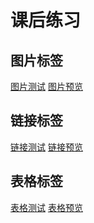 # 课后练习

## 图片标签
[图片测试](img.html)    [图片预览](http://Ysidm.github.io/img.html)

## 链接标签
[链接测试](link.html)    [链接预览](https://Ysidm.github.io/link.html)

## 表格标签
[表格测试](table.html)    [表格预览](https://Ysidm.github.io/table.html)
